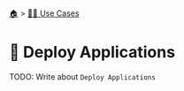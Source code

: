 <!--startTocHeader-->
[🏠](../README.md) > [👷🏽 Use Cases](README.md)
# 🚀 Deploy Applications
<!--endTocHeader-->

TODO: Write about `Deploy Applications`

<!--startTocSubtopic-->

<!--endTocSubtopic-->